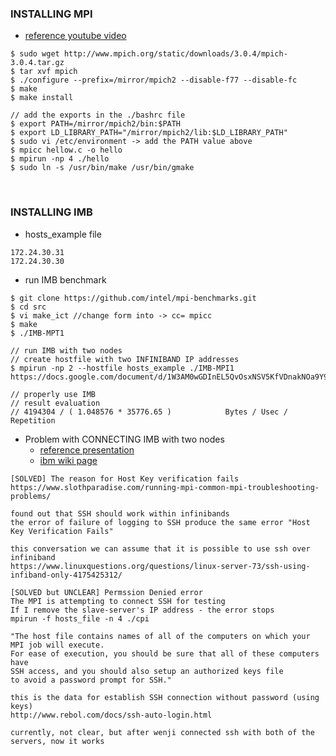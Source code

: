 
### INSTALLING MPI				
  - [reference youtube video](https://www.youtube.com/watch?v=nmymBKrXlnE&t=9s)

```		
$ sudo wget http://www.mpich.org/static/downloads/3.0.4/mpich-3.0.4.tar.gz			
$ tar xvf mpich			
$ ./configure --prefix=/mirror/mpich2 --disable-f77 --disable-fc			
$ make			
$ make install			

// add the exports in the ./bashrc file			
$ export PATH=/mirror/mpich2/bin:$PATH			
$ export LD_LIBRARY_PATH="/mirror/mpich2/lib:$LD_LIBRARY_PATH"			
$ sudo vi /etc/environment -> add the PATH value above  			
$ mpicc hellow.c -o hello			
$ mpirun -np 4 ./hello			
$ sudo ln -s /usr/bin/make /usr/bin/gmake			
```

<br>

### INSTALLING IMB				
- hosts_example file
```
172.24.30.31
172.24.30.30
```

- run IMB benchmark
```
$ git clone https://github.com/intel/mpi-benchmarks.git			
$ cd src			
$ vi make_ict //change form into -> cc= mpicc			
$ make			
$ ./IMB-MPT1			

// run IMB with two nodes 				
// create hostfile with two INFINIBAND IP addresses			
$ mpirun -np 2 --hostfile hosts_example ./IMB-MPI1			
https://docs.google.com/document/d/1W3AM0wGDInEL5QvOsxNSV5KfVDnakNOa9Y9vXKzqPWw/edit			

// properly use IMB 				
// result evaluation 			
// 4194304 / ( 1.048576 * 35776.65 )			Bytes / Usec / Repetition

```


- Problem with CONNECTING IMB with two nodes 				
  - [reference presentation](http://slideplayer.com/slide/2812715/)
  - [ibm wiki page](https://www.ibm.com/developerworks/community/wikis/home?lang=en#!/wiki/IBM%20Platform%20HPC%20Wiki/page/Use%20Intel%20MPI%20benchmark)

```
[SOLVED] The reason for Host Key verification fails			
https://www.slothparadise.com/running-mpi-common-mpi-troubleshooting-problems/			

found out that SSH should work within infinibands 		
the error of failure of logging to SSH produce the same error "Host Key Verification Fails"		

this conversation we can assume that it is possible to use ssh over infiniband		
https://www.linuxquestions.org/questions/linux-server-73/ssh-using-infiband-only-4175425312/		

[SOLVED but UNCLEAR] Permssion Denied error 			
The MPI is attempting to connect SSH for testing 		
If I remove the slave-server's IP address - the error stops 		
mpirun -f hosts_file -n 4 ./cpi		

"The host file contains names of all of the computers on which your MPI job will execute.
For ease of execution, you should be sure that all of these computers have
SSH access, and you should also setup an authorized keys file
to avoid a password prompt for SSH."		

this is the data for establish SSH connection without password (using keys)		
http://www.rebol.com/docs/ssh-auto-login.html		

currently, not clear, but after wenji connected ssh with both of the servers, now it works		
```

